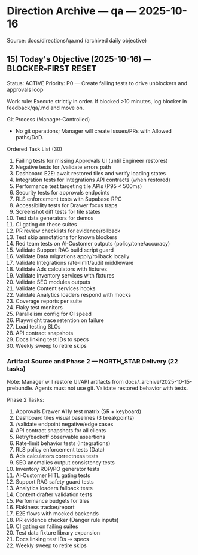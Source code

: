 # Direction Archive — qa — 2025-10-16

Source: docs/directions/qa.md (archived daily objective)

## 15) Today's Objective (2025-10-16) — BLOCKER‑FIRST RESET

Status: ACTIVE
Priority: P0 — Create failing tests to drive unblockers and approvals loop

Work rule: Execute strictly in order. If blocked >10 minutes, log blocker in feedback/qa/<today>.md and move on.

Git Process (Manager‑Controlled)

- No git operations; Manager will create Issues/PRs with Allowed paths/DoD.

Ordered Task List (30)

1. Failing tests for missing Approvals UI (until Engineer restores)
2. Negative tests for /validate errors path
3. Dashboard E2E: await restored tiles and verify loading states
4. Integration tests for Integrations API contracts (when restored)
5. Performance test targeting tile APIs (P95 < 500ms)
6. Security tests for approvals endpoints
7. RLS enforcement tests with Supabase RPC
8. Accessibility tests for Drawer focus traps
9. Screenshot diff tests for tile states
10. Test data generators for demos
11. CI gating on these suites
12. PR review checklists for evidence/rollback
13. Test skip annotations for known blockers
14. Red team tests on AI‑Customer outputs (policy/tone/accuracy)
15. Validate Support RAG build script guard
16. Validate Data migrations apply/rollback locally
17. Validate Integrations rate‑limit/audit middleware
18. Validate Ads calculators with fixtures
19. Validate Inventory services with fixtures
20. Validate SEO modules outputs
21. Validate Content services hooks
22. Validate Analytics loaders respond with mocks
23. Coverage reports per suite
24. Flaky test monitors
25. Parallelism config for CI speed
26. Playwright trace retention on failure
27. Load testing SLOs
28. API contract snapshots
29. Docs linking test IDs to specs
30. Weekly sweep to retire skips

### Artifact Source and Phase 2 — NORTH_STAR Delivery (22 tasks)

Note: Manager will restore UI/API artifacts from docs/\_archive/2025-10-15-prebundle. Agents must not use git. Validate restored behavior with tests.

Phase 2 Tasks:

1. Approvals Drawer A11y test matrix (SR + keyboard)
2. Dashboard tiles visual baselines (3 breakpoints)
3. /validate endpoint negative/edge cases
4. API contract snapshots for all clients
5. Retry/backoff observable assertions
6. Rate-limit behavior tests (Integrations)
7. RLS policy enforcement tests (Data)
8. Ads calculators correctness tests
9. SEO anomalies output consistency tests
10. Inventory ROP/PO generator tests
11. AI‑Customer HITL gating tests
12. Support RAG safety guard tests
13. Analytics loaders fallback tests
14. Content drafter validation tests
15. Performance budgets for tiles
16. Flakiness tracker/report
17. E2E flows with mocked backends
18. PR evidence checker (Danger rule inputs)
19. CI gating on failing suites
20. Test data fixture library expansion
21. Docs linking test IDs → specs
22. Weekly sweep to retire skips
